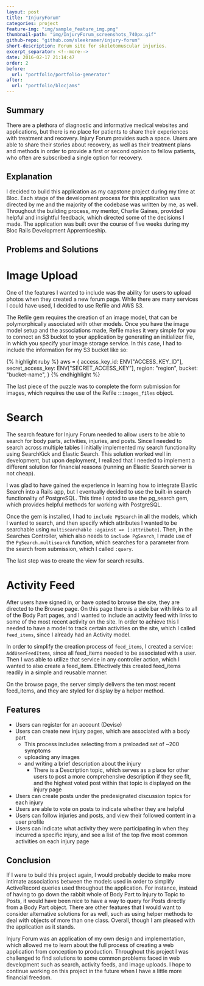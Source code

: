 ```yaml
---
layout: post
title: "InjuryForum"
categories: project
feature-img: "img/sample_feature_img.png"
thumbnail-path: "img/InjuryForum_screenshots_740px.gif"
github-repo: "github.com/sleekramer/injury-forum"
short-description: Forum site for skeletomuscular injuries.
excerpt_separator: <!--more-->
date: 2016-02-17 21:14:47
order: 2
before:
  url: "portfolio/portfolio-generator"
after:
  url: "portfolio/blocjams"
---
```

## Summary

There are a plethora of diagnostic and informative medical websites and applications, but there is no place for patients to share their experiences with treatment and recovery. Injury Forum provides such a space.  Users are able to share their stories about recovery, as well as their treatment plans and methods in order to provide a first or second opinion to fellow patients, who often are subscribed a single option for recovery.
<!--more-->

## Explanation

I decided to build this application as my capstone project during my time at Bloc. Each stage of the development process for this application was directed by me and the majority of the codebase was written by me, as well. Throughout the building process, my mentor, Charlie Gaines, provided helpful and insightful feedback, which directed some of the decisions I made.  The application was built over the course of five weeks during my Bloc Rails Development Apprenticeship.

## Problems and Solutions

# Image Upload

One of the features I wanted to include was the ability for users to upload photos when they created a new forum page. While there are many services I could have used, I decided to use Refile and AWS S3.  

The Refile gem requires the creation of an image model, that can be polymorphically associated with other models. Once you have the image model setup and the associations made, Refile makes it very simple for you to connect an S3 bucket to your application by generating an initializer file, in which you specify your image storage service. In this case, I had to include the information for my S3 bucket like so:

{% highlight ruby %}
aws = {
  access_key_id: ENV["ACCESS_KEY_ID"],
  secret_access_key: ENV["SECRET_ACCESS_KEY"],
  region: "region",
  bucket: "bucket-name",
}
{% endhighlight %}

The last piece of the puzzle was to complete the form submission for images, which requires the use of the Refile :`:images_files` object.

# Search

The search feature for Injury Forum needed to allow users to be able to search for body parts, activities, injuries, and posts.  Since I needed to search across multiple tables I initially implemented my search functionality using SearchKick and Elastic Search. This solution worked well in development, but upon deployment, I realized that I needed to implement a different solution for financial reasons (running an Elastic Search server is not cheap).

I was glad to have gained the experience in learning how to integrate Elastic Search into a Rails app, but I eventually decided to use the built-in search functionality of PostgreSQL. This time I opted to use the pg_search gem, which provides helpful methods for working with PostgreSQL.  

Once the gem is installed, I had to `include PgSearch` in all the models, which I wanted to search, and then specify which attributes I wanted to be searchable using `multisearchable :against => [:attribute]`.  Then, in the Searches Controller, which also needs to `include PgSearch`, I made use of the `PgSearch.multisearch` function, which searches for a parameter from the search from submission, which I called `:query`.

The last step was to create the view for search results.

# Activity Feed

After users have signed in, or have opted to browse the site, they are directed to the Browse page. On this page there is a side bar with links to all of the Body Part pages, and I wanted to include an activity feed with links to some of the most recent activity on the site.  In order to achieve this I needed to have a model to track certain activities on the site, which I called `feed_items`, since I already had an Activity model.  

In order to simplify the creation process of `feed_items`, I created a service: `AddUserFeedItems`, since all feed_items needed to be associated with a user.  Then I was able to utilize that service in any controller action, which I wanted to also create a feed_item. Effectively this created feed_items readily in a simple and reusable manner.  

On the browse page, the server simply delivers the ten most recent feed_items, and they are styled for display by a helper method.

## Features

* Users can register for an account (Devise)
* Users can create new injury pages, which are associated with a body part
  * This process includes selecting from a preloaded set of ~200 symptoms
  * uploading any images
  * and writing a brief description about the injury
    * There is a Description topic, which serves as a place for other users to post a more comprehensive description if they see fit, and the highest voted post within that topic is displayed on the injury page
* Users can create posts under the predesignated discussion topics for each injury
* Users are able to vote on posts to indicate whether they are helpful
* Users can follow injuries and posts, and view their followed content in a user profile
* Users can indicate what activity they were participating in when they incurred a specific injury, and see a list of the top five most common activities on each injury page

## Conclusion

If I were to build this project again, I would probably decide to make more intimate associations between the models used in order to simplify ActiveRecord queries used throughout the application. For instance, instead of having to go down the rabbit whole of Body Part to Injury to Topic to Posts, it would have been nice to have a way to query for Posts directly from a Body Part object. There are other features that I would want to consider alternative solutions for as well, such as using helper methods to deal with objects of more than one class. Overall, though I am pleased with the application as it stands.

Injury Forum was an application of my own design and implementation, which allowed me to learn about the full process of creating a web application from conception to production. Throughout this project I was challenged to find solutions to some common problems faced in web development such as search, activity feeds, and image uploads. I hope to continue working on this project in the future when I have a little more financial freedom.
